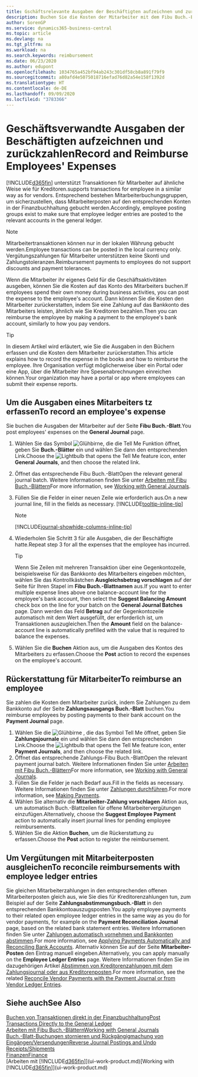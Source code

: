 ```yaml
---
title: Gschäftsrelevante Ausgaben der Beschäftigten aufzeichnen und zurückzahlen | Microsoft Docs
description: Buchen Sie die Kosten der Mitarbeiter mit dem Fibu Buch.-Blatt zu dem Konto und buchen Sie später die Zahlung an das Bankkonto des Mitarbeiters, dem die geschäftsverwandten Ausgaben zurückzuerstatten sind.
author: SorenGP
ms.service: dynamics365-business-central
ms.topic: article
ms.devlang: na
ms.tgt_pltfrm: na
ms.workload: na
ms.search.keywords: reimbursement
ms.date: 06/23/2020
ms.author: edupont
ms.openlocfilehash: 1034765a452bf94ab243c301df58cb8a891f79f9
ms.sourcegitcommit: a80afd4e5075018716efad76d82a54e158f1392d
ms.translationtype: HT
ms.contentlocale: de-DE
ms.lasthandoff: 09/09/2020
ms.locfileid: "3783366"
---
```

# <a name="record-and-reimburse-employees-expenses"></a><span data-ttu-id="ac24f-103">Geschäftsverwandte Ausgaben der Beschäftigten aufzeichnen und zurückzahlen</span><span class="sxs-lookup"><span data-stu-id="ac24f-103">Record and Reimburse Employees' Expenses</span></span>

[!INCLUDE[d365fin](includes/d365fin_md.md)] <span data-ttu-id="ac24f-104">unterstützt Transaktionen für Mitarbeiter auf ähnliche Weise wie für Kreditoren.</span><span class="sxs-lookup"><span data-stu-id="ac24f-104">supports transactions for employee in a similar way as for vendors.</span></span> <span data-ttu-id="ac24f-105">Entsprechend bestehen Mitarbeiterbuchungsgruppen, um sicherzustellen, dass Mitarbeiterposten auf den entsprechenden Konten in der Finanzbuchhaltung gebucht werden.</span><span class="sxs-lookup"><span data-stu-id="ac24f-105">Accordingly, employee posting groups exist to make sure that employee ledger entries are posted to the relevant accounts in the general ledger.</span></span>

> [!NOTE]  
> <span data-ttu-id="ac24f-106">Mitarbeitertransaktionen können nur in der lokalen Währung gebucht werden.</span><span class="sxs-lookup"><span data-stu-id="ac24f-106">Employee transactions can be posted in the local currency only.</span></span> <span data-ttu-id="ac24f-107">Vergütungszahlungen für Mitarbeiter unterstützen keine Skonti und Zahlungstoleranzen.</span><span class="sxs-lookup"><span data-stu-id="ac24f-107">Reimbursement payments to employees do not support discounts and payment tolerances.</span></span>

<span data-ttu-id="ac24f-108">Wenn die Mitarbeiter ihr eigenes Geld für die Geschäftsaktivitäten ausgeben, können Sie die Kosten auf das Konto des Mitarbeiters buchen.</span><span class="sxs-lookup"><span data-stu-id="ac24f-108">If employees spend their own money during business activities, you can post the expense to the employee's account.</span></span> <span data-ttu-id="ac24f-109">Dann können Sie die Kosten den Mitarbeiter zurückerstatten, indem Sie eine Zahlung auf das Bankkonto des Mitarbeiters leisten, ähnlich wie Sie Kreditoren bezahlen.</span><span class="sxs-lookup"><span data-stu-id="ac24f-109">Then you can reimburse the employee by making a payment to the employee's bank account, similarly to how you pay vendors.</span></span>  

> [!TIP]
> <span data-ttu-id="ac24f-110">In diesem Artikel wird erläutert, wie Sie die Ausgaben in den Büchern erfassen und die Kosten dem Mitarbeiter zurückerstatten.</span><span class="sxs-lookup"><span data-stu-id="ac24f-110">This article explains how to record the expense in the books and how to reimburse the employee.</span></span> <span data-ttu-id="ac24f-111">Ihre Organisation verfügt möglicherweise über ein Portal oder eine App, über die Mitarbeiter ihre Spesenabrechnungen einreichen können.</span><span class="sxs-lookup"><span data-stu-id="ac24f-111">Your organization may have a portal or app where employees can submit their expense reports.</span></span>

## <a name="to-record-an-employees-expense"></a><span data-ttu-id="ac24f-112">Um die Ausgaben eines Mitarbeiters tz erfassen</span><span class="sxs-lookup"><span data-stu-id="ac24f-112">To record an employee's expense</span></span>
<span data-ttu-id="ac24f-113">Sie buchen die Ausgaben der Mitarbeiter auf der Seite **Fibu Buch.-Blatt**.</span><span class="sxs-lookup"><span data-stu-id="ac24f-113">You post employees' expenses on the **General Journal** page.</span></span>
1. <span data-ttu-id="ac24f-114">Wählen Sie das Symbol ![Glühbirne, die die Tell Me Funktion öffnet](media/ui-search/search_small.png "Sagen Sie mir, was Sie tun wollen"), geben Sie **Buch.-Blätter** ein und wählen Sie dann den entsprechenden Link.</span><span class="sxs-lookup"><span data-stu-id="ac24f-114">Choose the ![Lightbulb that opens the Tell Me feature](media/ui-search/search_small.png "Tell me what you want to do") icon, enter **General Journals**, and then choose the related link.</span></span>
2. <span data-ttu-id="ac24f-115">Öffnet das entsprechende Fibu Buch.-Blatt</span><span class="sxs-lookup"><span data-stu-id="ac24f-115">Open the relevant general journal batch.</span></span> <span data-ttu-id="ac24f-116">Weitere Informationen finden Sie unter [Arbeiten mit Fibu Buch.-Blättern](ui-work-general-journals.md)</span><span class="sxs-lookup"><span data-stu-id="ac24f-116">For more information, see [Working with General Journals](ui-work-general-journals.md).</span></span>
3. <span data-ttu-id="ac24f-117">Füllen Sie die Felder in einer neuen Zeile wie erforderlich aus.</span><span class="sxs-lookup"><span data-stu-id="ac24f-117">On a new journal line, fill in the fields as necessary.</span></span> [!INCLUDE[tooltip-inline-tip](includes/tooltip-inline-tip_md.md)]    

    > [!NOTE]
    > [!INCLUDE[journal-showhide-columns-inline-tip](includes/journal-showhide-columns-inline-tip.md)]
4. <span data-ttu-id="ac24f-118">Wiederholen Sie Schritt 3 für alle Ausgaben, die der Beschäftigte hatte.</span><span class="sxs-lookup"><span data-stu-id="ac24f-118">Repeat step 3 for all the expenses that the employee has incurred.</span></span>

    > [!TIP]  
    > <span data-ttu-id="ac24f-119">Wenn Sie Zeilen mit mehreren Transaktion über eine Gegenkontozeile, beispielsweise für das Bankkonto des Mitarbeiters eingeben möchten, wählen Sie das Kontrollkästchen **Ausgleichsbetrag vorschlagen** auf der Seite für Ihren Stapel im **Fibu Buch.-Blattnamen** aus.</span><span class="sxs-lookup"><span data-stu-id="ac24f-119">If you want to enter multiple expense lines above one balance-account line for the employee's bank account, then select the **Suggest Balancing Amount** check box on the line for your batch on the **General Journal Batches** page.</span></span> <span data-ttu-id="ac24f-120">Dann werden das Feld **Betrag** auf der Gegenkontozeile automatisch mit dem Wert ausgefüllt, der erforderlich ist, um Transaktionen auszugleichen.</span><span class="sxs-lookup"><span data-stu-id="ac24f-120">Then the **Amount** field on the balance-account line is automatically prefilled with the value that is required to balance the expenses.</span></span>
5. <span data-ttu-id="ac24f-121">Wählen Sie die **Buchen** Aktion aus, um die Ausgaben des Kontos des Mitarbeiters zu erfassen.</span><span class="sxs-lookup"><span data-stu-id="ac24f-121">Choose the **Post** action to record the expenses on the employee's account.</span></span>

## <a name="to-reimburse-an-employee"></a><span data-ttu-id="ac24f-122">Rückerstattung für Mitarbeiter</span><span class="sxs-lookup"><span data-stu-id="ac24f-122">To reimburse an employee</span></span>
<span data-ttu-id="ac24f-123">Sie zahlen die Kosten dem Mitarbeiter zurück, indem Sie Zahlungen zu dem Bankkonto auf der Seite **Zahlungsausgangs Buch.-Blatt** buchen.</span><span class="sxs-lookup"><span data-stu-id="ac24f-123">You reimburse employees by posting payments to their bank account on the **Payment Journal** page.</span></span>
1. <span data-ttu-id="ac24f-124">Wählen Sie die ![Glühbirne , die das Symbol Tell Me öffnet](media/ui-search/search_small.png "Sagen Sie mir, was Sie tun wollen"), geben Sie **Zahlungsjournale** ein und wählen Sie dann den entsprechenden Link.</span><span class="sxs-lookup"><span data-stu-id="ac24f-124">Choose the ![Lightbulb that opens the Tell Me feature](media/ui-search/search_small.png "Tell me what you want to do") icon, enter **Payment Journals**, and then choose the related link.</span></span>
2. <span data-ttu-id="ac24f-125">Öffnet das entsprechende Zahlungs-Fibu Buch.-Blatt</span><span class="sxs-lookup"><span data-stu-id="ac24f-125">Open the relevant payment journal batch.</span></span> <span data-ttu-id="ac24f-126">Weitere Informationen finden Sie unter [Arbeiten mit Fibu Buch.-Blättern](ui-work-general-journals.md)</span><span class="sxs-lookup"><span data-stu-id="ac24f-126">For more information, see [Working with General Journals](ui-work-general-journals.md).</span></span>
3. <span data-ttu-id="ac24f-127">Füllen Sie die Felder je nach Bedarf aus.</span><span class="sxs-lookup"><span data-stu-id="ac24f-127">Fill in the fields as necessary.</span></span> <span data-ttu-id="ac24f-128">Weitere Informationen finden Sie unter [Zahlungen durchführen](payables-make-payments.md).</span><span class="sxs-lookup"><span data-stu-id="ac24f-128">For more information, see [Making Payments](payables-make-payments.md).</span></span>
4. <span data-ttu-id="ac24f-129">Wählen Sie alternativ die **Mitarbeiter-Zahlung vorschlagen** Aktion aus, um automatisch Buch.-Blattzeilen für offene Mitarbeitervergütungen einzufügen.</span><span class="sxs-lookup"><span data-stu-id="ac24f-129">Alternatively, choose the **Suggest Employee Payment** action to automatically insert journal lines for pending employee reimbursements.</span></span>
5. <span data-ttu-id="ac24f-130">Wählen Sie die Aktion **Buchen**, um die Rückerstattung zu erfassen.</span><span class="sxs-lookup"><span data-stu-id="ac24f-130">Choose the **Post** action to register the reimbursement.</span></span>  

## <a name="to-reconcile-reimbursements-with-employee-ledger-entries"></a><span data-ttu-id="ac24f-131">Um Vergütungen mit Mitarbeiterposten ausgleichen</span><span class="sxs-lookup"><span data-stu-id="ac24f-131">To reconcile reimbursements with employee ledger entries</span></span>
<span data-ttu-id="ac24f-132">Sie gleichen Mitarbeiterzahlungen in den entsprechenden offenen Mitarbeiterposten gleich aus, wie Sie dies für Kreditorenzahlungen tun, zum Beispiel auf der Seite **Zahlungsabstimmungsbuch.-Blatt** in den entsprechenden Bankkontoauszugsposten.</span><span class="sxs-lookup"><span data-stu-id="ac24f-132">You apply employee payments to their related open employee ledger entries in the same way as you do for vendor payments, for example on the **Payment Reconciliation Journal** page, based on the related bank statement entries.</span></span> <span data-ttu-id="ac24f-133">Weitere Informationen finden Sie unter [Zahlungen automatisch vornehmen und Bankkonten abstimmen](receivables-apply-payments-auto-reconcile-bank-accounts.md).</span><span class="sxs-lookup"><span data-stu-id="ac24f-133">For more information, see [Applying Payments Automatically and Reconciling Bank Accounts](receivables-apply-payments-auto-reconcile-bank-accounts.md).</span></span> <span data-ttu-id="ac24f-134">Alternativ können Sie auf der Seite **Mitarbeiter-Posten** den Eintrag manuell eingeben.</span><span class="sxs-lookup"><span data-stu-id="ac24f-134">Alternatively, you can apply manually on the **Employee Ledger Entries** page.</span></span> <span data-ttu-id="ac24f-135">Weitere Informationen finden Sie im dazugehörigen Artikel [Abstimmen von Kreditorenzahlungen mit dem Zahlungsjournal oder aus Kreditorenposten](payables-how-apply-purchase-transactions-manually.md).</span><span class="sxs-lookup"><span data-stu-id="ac24f-135">For more information, see the related [Reconcile Vendor Payments with the Payment Journal or from Vendor Ledger Entries](payables-how-apply-purchase-transactions-manually.md).</span></span>  

## <a name="see-also"></a><span data-ttu-id="ac24f-136">Siehe auch</span><span class="sxs-lookup"><span data-stu-id="ac24f-136">See Also</span></span>
[<span data-ttu-id="ac24f-137">Buchen von Transaktionen direkt in der Finanzbuchhaltung</span><span class="sxs-lookup"><span data-stu-id="ac24f-137">Post Transactions Directly to the General Ledger</span></span>](finance-how-post-transactions-directly.md)  
[<span data-ttu-id="ac24f-138">Arbeiten mit Fibu Buch.-Blättern</span><span class="sxs-lookup"><span data-stu-id="ac24f-138">Working with General Journals</span></span>](ui-work-general-journals.md)  
[<span data-ttu-id="ac24f-139">Buch.-Blatt-Buchungen stornieren und Rückgängigmachung von Eingängen/Versendungen</span><span class="sxs-lookup"><span data-stu-id="ac24f-139">Reverse Journal Postings and Undo Receipts/Shipments</span></span>](finance-how-reverse-journal-posting.md)  
[<span data-ttu-id="ac24f-140">Finanzen</span><span class="sxs-lookup"><span data-stu-id="ac24f-140">Finance</span></span>](finance.md)  
<span data-ttu-id="ac24f-141">[Arbeiten mit [!INCLUDE[d365fin](includes/d365fin_md.md)]](ui-work-product.md)</span><span class="sxs-lookup"><span data-stu-id="ac24f-141">[Working with [!INCLUDE[d365fin](includes/d365fin_md.md)]](ui-work-product.md)</span></span>  
